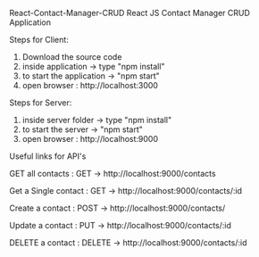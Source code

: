 React-Contact-Manager-CRUD
React JS Contact Manager CRUD Application

Steps for Client:
1. Download the source code
2. inside application -> type "npm install"
3. to start the application -> "npm start"
4. open browser : http://localhost:3000


Steps for Server:
1. inside server folder -> type "npm install"
2. to start the server -> "npm start"
3. open browser : http://localhost:9000


Useful links for API's

GET all contacts : GET -> http://localhost:9000/contacts

Get a Single contact : GET -> http://localhost:9000/contacts/:id

Create a contact : POST -> http://localhost:9000/contacts/

Update a contact : PUT -> http://localhost:9000/contacts/:id

DELETE a contact : DELETE -> http://localhost:9000/contacts/:id
